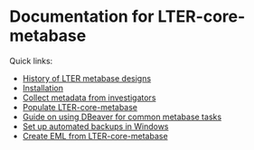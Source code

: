# Documentation for LTER-core-metabase

Quick links:

- [History of LTER metabase designs](history.md)
- [Installation](quick_start.md)
- [Collect metadata from investigators]()
- [Populate LTER-core-metabase](populate.md)
- [Guide on using DBeaver for common metabase tasks](dbeaver.md)
- [Set up automated backups in Windows](backup.md)
- [Create EML from LTER-core-metabase](https://github.com/BLE-LTER/MetaEgress/blob/master/docs/articles/usage_example.md)
